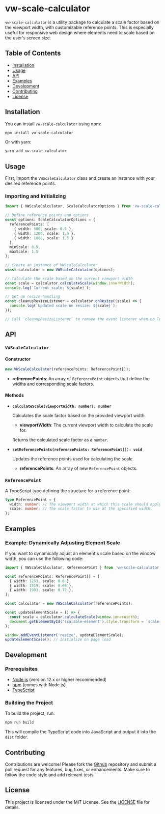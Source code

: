 # vw-scale-calculator

`vw-scale-calculator` is a utility package to calculate a scale factor based on the viewport width, with customizable reference points. This is especially useful for responsive web design where elements need to scale based on the user's screen size.

## Table of Contents

- [Installation](#installation)
- [Usage](#usage)
- [API](#api)
- [Examples](#examples)
- [Development](#development)
- [Contributing](#contributing)
- [License](#license)

## Installation

You can install `vw-scale-calculator` using npm:

```bash
npm install vw-scale-calculator
```

Or with yarn:

```bash
yarn add vw-scale-calculator
```

## Usage

First, import the `VWScaleCalculator` class and create an instance with your desired reference points.

### Importing and Initializing

```typescript
import { VWScaleCalculator, ScaleCalculatorOptions } from 'vw-scale-calculator';

// Define reference points and options
const options: ScaleCalculatorOptions = {
  referencePoints: [
    { width: 600, scale: 0.5 },
    { width: 1200, scale: 1.0 },
    { width: 1800, scale: 1.5 }
  ],
  minScale: 0.5,
  maxScale: 1.5
};

// Create an instance of VWScaleCalculator
const calculator = new VWScaleCalculator(options);

// Calculate the scale based on the current viewport width
const scale = calculator.calculateScale(window.innerWidth);
console.log(`Current scale: ${scale}`);

// Set up resize handling
const cleanupResizeListener = calculator.onResize((scale) => {
  console.log(`Updated scale on resize: ${scale}`);
});

// Call `cleanupResizeListener` to remove the event listener when no longer needed

```

## API

### `VWScaleCalculator`

#### Constructor

```typescript
new VWScaleCalculator(referencePoints: ReferencePoint[]);
```

- **referencePoints**: An array of `ReferencePoint` objects that define the widths and corresponding scale factors.

#### Methods

- **`calculateScale(viewportWidth: number): number`**

  Calculates the scale factor based on the provided viewport width.

  - **viewportWidth**: The current viewport width to calculate the scale for.

  Returns the calculated scale factor as a `number`.

- **`setReferencePoints(referencePoints: ReferencePoint[]): void`**

  Updates the reference points used for calculating the scale.

  - **referencePoints**: An array of new `ReferencePoint` objects.

### `ReferencePoint`

A TypeScript type defining the structure for a reference point:

```typescript
type ReferencePoint = {
  width: number; // The viewport width at which this scale should apply.
  scale: number; // The scale factor to use at the specified width.
};
```

## Examples

### Example: Dynamically Adjusting Element Scale

If you want to dynamically adjust an element's scale based on the window width, you can use the following code:

```typescript
import { VWScaleCalculator, ReferencePoint } from 'vw-scale-calculator';

const referencePoints: ReferencePoint[] = [
  { width: 1263, scale: 0.6 },
  { width: 1519, scale: 0.66 },
  { width: 1903, scale: 0.72 },
];

const calculator = new VWScaleCalculator(referencePoints);

const updateElementScale = () => {
  const scale = calculator.calculateScale(window.innerWidth);
  document.getElementById('scalable-element').style.transform = `scale(${scale})`;
};

window.addEventListener('resize', updateElementScale);
updateElementScale(); // Initialize on page load
```

## Development

### Prerequisites

- [Node.js](https://nodejs.org/) (version 12.x or higher recommended)
- [npm](https://www.npmjs.com/) (comes with Node.js)
- [TypeScript](https://www.typescriptlang.org/)

### Building the Project

To build the project, run:

```bash
npm run build
```

This will compile the TypeScript code into JavaScript and output it into the `dist` folder.

## Contributing

Contributions are welcome! Please fork the [Github](https://github.com/sreeragh-s/vw-scale-calculator) repository and submit a pull request for any features, bug fixes, or enhancements. Make sure to follow the code style and add relevant tests.

## License

This project is licensed under the MIT License. See the [LICENSE](https://github.com/sreeragh-s/vw-scale-calculator/blob/main/LICENSE) file for details.

